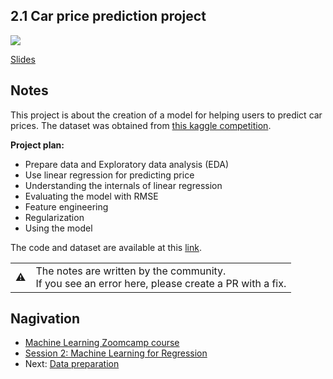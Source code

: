 
## 2.1 Car price prediction project

<a href="https://www.youtube.com/watch?v=vM3SqPNlStE"><img src="images/thumbnail-2-01.jpg"></a>

[Slides](https://www.slideshare.net/AlexeyGrigorev/ml-zoomcamp-21-car-price-prediction-project)


## Notes

This project is about the creation of a model for helping users to predict car prices. The dataset was obtained from [this 
kaggle competition](https://www.kaggle.com/CooperUnion/cardataset).

**Project plan:**

* Prepare data and Exploratory data analysis (EDA)
* Use linear regression for predicting price
* Understanding the internals of linear regression 
* Evaluating the model with RMSE
* Feature engineering  
* Regularization 
* Using the model 

The code and dataset are available at this [link](https://github.com/alexeygrigorev/mlbookcamp-code/tree/master/chapter-02-car-price). 

<table>
   <tr>
      <td>⚠️</td>
      <td>
         The notes are written by the community. <br>
         If you see an error here, please create a PR with a fix.
      </td>
   </tr>
</table>


## Nagivation

* [Machine Learning Zoomcamp course](../)
* [Session 2: Machine Learning for Regression](./)
* Next: [Data preparation](02-data-preparation.md)
